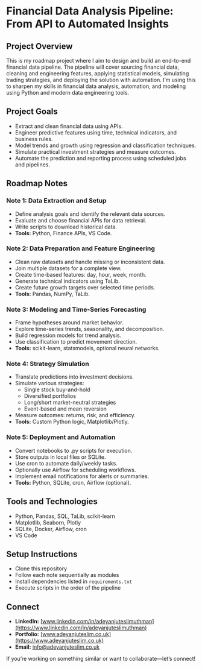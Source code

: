 # Financial Data Analysis Pipeline: From API to Automated Insights

## Project Overview
This is my roadmap project where I aim to design and build an end-to-end financial data pipeline. The pipeline will cover sourcing financial data, cleaning and engineering features, applying statistical models, simulating trading strategies, and deploying the solution with automation. I’m using this to sharpen my skills in financial data analysis, automation, and modeling using Python and modern data engineering tools.

## Project Goals
- Extract and clean financial data using APIs.
- Engineer predictive features using time, technical indicators, and business rules.
- Model trends and growth using regression and classification techniques.
- Simulate practical investment strategies and measure outcomes.
- Automate the prediction and reporting process using scheduled jobs and pipelines.

## Roadmap Notes

### Note 1: Data Extraction and Setup
- Define analysis goals and identify the relevant data sources.
- Evaluate and choose financial APIs for data retrieval.
- Write scripts to download historical data.
- **Tools:** Python, Finance APIs, VS Code.

### Note 2: Data Preparation and Feature Engineering
- Clean raw datasets and handle missing or inconsistent data.
- Join multiple datasets for a complete view.
- Create time-based features: day, hour, week, month.
- Generate technical indicators using TaLib.
- Create future growth targets over selected time periods.
- **Tools:** Pandas, NumPy, TaLib.

### Note 3: Modeling and Time-Series Forecasting
- Frame hypotheses around market behavior.
- Explore time-series trends, seasonality, and decomposition.
- Build regression models for trend analysis.
- Use classification to predict movement direction.
- **Tools:** scikit-learn, statsmodels, optional neural networks.

### Note 4: Strategy Simulation
- Translate predictions into investment decisions.
- Simulate various strategies:
  - Single stock buy-and-hold
  - Diversified portfolios
  - Long/short market-neutral strategies
  - Event-based and mean reversion
- Measure outcomes: returns, risk, and efficiency.
- **Tools:** Custom Python logic, Matplotlib/Plotly.

### Note 5: Deployment and Automation
- Convert notebooks to .py scripts for execution.
- Store outputs in local files or SQLite.
- Use cron to automate daily/weekly tasks.
- Optionally use Airflow for scheduling workflows.
- Implement email notifications for alerts or summaries.
- **Tools:** Python, SQLite, cron, Airflow (optional).

## Tools and Technologies
- Python, Pandas, SQL, TaLib, scikit-learn  
- Matplotlib, Seaborn, Plotly  
- SQLite, Docker, Airflow, cron  
- VS Code  

## Setup Instructions
- Clone this repository  
- Follow each note sequentially as modules  
- Install dependencies listed in `requirements.txt`  
- Execute scripts in the order of the pipeline  

## Connect
- **LinkedIn:** [www.linkedin.com/in/adeyanjuteslimuthman](https://www.linkedin.com/in/adeyanjuteslimuthman)  
- **Portfolio:** [www.adeyanjuteslim.co.uk](https://www.adeyanjuteslim.co.uk)  
- **Email:** info@adeyanjuteslim.co.uk  

If you’re working on something similar or want to collaborate—let’s connect!
